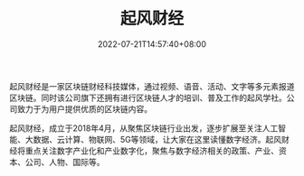 ﻿---
weight: 
title: "起风财经"
description: "起风财经是一家区块链财经科技媒体，通过视频、语音、活动、文字等多元素报道区块链"
date: 2022-07-21T14:57:40+08:00
lastmod: 2022-07-21T14:57:40+08:00
draft: false
authors: ["Simon"]
featuredImage: "qifengcaijing.png"
link: "http://www.qifengle.com/"
tags: ["元宇宙资讯","起风财经"]
categories: ["navigation"]
navigation: ["元宇宙资讯"]
lightgallery: true
toc: true
pinned: false
recommend: false
recommend1: false
---
起风财经是一家区块链财经科技媒体，通过视频、语音、活动、文字等多元素报道区块链。同时该公司旗下还拥有进行区块链人才的培训、普及工作的起风学社。公司致力于为用户提供优质的区块链内容。

起风财经，成立于2018年4月，从聚焦区块链行业出发，逐步扩展至关注人工智能、大数据、云计算、物联网、5G等领域，让大家在这里读懂数字经济。起风财经将重点关注数字产业化和产业数字化，聚焦与数字经济相关的政策、产业、资本、公司、人物、国际等。
